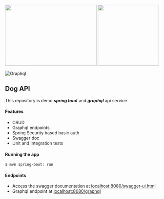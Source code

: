 <p><img src="https://everythingesp.com/wp-content/uploads/2018/07/swagger.jpg " width="300" height="200">
<img src="https://miro.medium.com/max/1200/0*UvgdVYGq1aPD8fzT" height="200"> </p>

![Graphql](https://miro.medium.com/max/480/1*ZvmbMEmtGR15Xj-eb3osXA.png)


## Dog API
This repository is demo ***spring boot*** and ***graphql*** api service 
#### Features
* CRUD 
* Graphql endpoints
* Spring Security based basic auth
* Swagger doc
* Unit and Integration tests

#### Running the app
```shell script
$ mvn spring-boot: run
```

#### Endpoints
* Access the swagger documentation at [localhost:8080/swagger-ui.html](http://localhost:8080/swagger-ui.html)
* Graphql endpoint at [localhost:8080/graphql]()